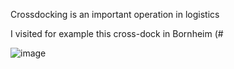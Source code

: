 Crossdocking is an important operation in logistics


I visited for example this cross-dock in Bornheim (#

![image](https://user-images.githubusercontent.com/29587190/150125900-1140b716-be98-424d-898e-638ee7f12715.png)

